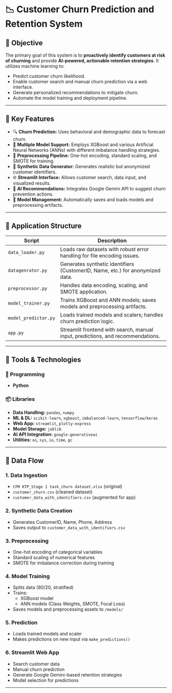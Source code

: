 # 📉 Customer Churn Prediction and Retention System

## 🎯 Objective

The primary goal of this system is to **proactively identify customers at risk of churning** and provide **AI-powered, actionable retention strategies**. It utilizes machine learning to:

- Predict customer churn likelihood.
- Enable customer search and manual churn prediction via a web interface.
- Generate personalized recommendations to mitigate churn.
- Automate the model training and deployment pipeline.

---

## 🚀 Key Features

- 🔍 **Churn Prediction:** Uses behavioral and demographic data to forecast churn.
- 🧠 **Multiple Model Support:** Employs XGBoost and various Artificial Neural Networks (ANNs) with different imbalance handling strategies.
- 🧼 **Preprocessing Pipeline:** One-hot encoding, standard scaling, and SMOTE for training.
- 🧪 **Synthetic Data Generator:** Generates realistic but anonymized customer identifiers.
- 🌐 **Streamlit Interface:** Allows customer search, data input, and visualized results.
- 🤖 **AI Recommendations:** Integrates Google Gemini API to suggest churn prevention actions.
- 💾 **Model Management:** Automatically saves and loads models and preprocessing artifacts.

---

## 🧱 Application Structure

| Script               | Description                                                                 |
|----------------------|-----------------------------------------------------------------------------|
| `data_loader.py`     | Loads raw datasets with robust error handling for file encoding issues.     |
| `datagenrator.py`    | Generates synthetic identifiers (CustomerID, Name, etc.) for anonymized data. |
| `preprocessor.py`    | Handles data encoding, scaling, and SMOTE application.                      |
| `model_trainer.py`   | Trains XGBoost and ANN models; saves models and preprocessing artifacts.    |
| `model_predictor.py` | Loads trained models and scalers; handles churn prediction logic.           |
| `app.py`             | Streamlit frontend with search, manual input, predictions, and recommendations. |

---

## 🧰 Tools & Technologies

### 📝 Programming
- **Python**

### 📦 Libraries
- **Data Handling:** `pandas`, `numpy`
- **ML & DL:** `scikit-learn`, `xgboost`, `imbalanced-learn`, `tensorflow/keras`
- **Web App:** `streamlit`, `plotly-express`
- **Model Storage:** `joblib`
- **AI API Integration:** `google-generativeai`
- **Utilities:** `os`, `sys`, `io`, `time`, `gc`

---

## 🔄 Data Flow

### 1. **Data Ingestion**
- `CFM KTP_Stage 1 task_churn dataset.xlsx` (original)
- `customer_churn.csv` (cleaned dataset)
- `customer_data_with_identifiers.csv` (augmented for app)

### 2. **Synthetic Data Creation**
- Generates CustomerID, Name, Phone, Address
- Saves output to `customer_data_with_identifiers.csv`

### 3. **Preprocessing**
- One-hot encoding of categorical variables
- Standard scaling of numerical features
- SMOTE for imbalance correction during training

### 4. **Model Training**
- Splits data (80/20, stratified)
- Trains:
  - XGBoost model
  - ANN models (Class Weights, SMOTE, Focal Loss)
- Saves models and preprocessing assets to `/models/`

### 5. **Prediction**
- Loads trained models and scaler
- Makes predictions on new input via `make_predictions()`

### 6. **Streamlit Web App**
- Search customer data
- Manual churn prediction
- Generate Google Gemini-based retention strategies
- Model selection for predictions

---


